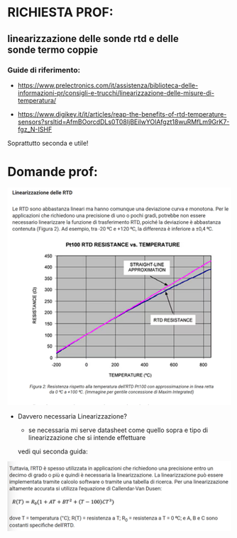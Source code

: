 # RICHIESTA PROF: 

## linearizzazione delle sonde rtd e delle sonde termo coppie

### Guide di riferimento:
- https://www.prelectronics.com/it/assistenza/biblioteca-delle-informazioni-pr/consigli-e-trucchi/linearizzazione-delle-misure-di-temperatura/

- https://www.digikey.it/it/articles/reap-the-benefits-of-rtd-temperature-sensors?srsltid=AfmBOorcdDLs0T08IjBEiIwYOlAfgzt18wuRMfLm9GrK7-fgz_N-ISHF

Soprattutto seconda e utile!
# Domande prof:

![alt text](../image/image.png)

- Davvero necessaria Linearizzazione?
    - se necessaria mi serve datasheet come quello sopra e tipo di linearizzazione che si intende effettuare

    vedi qui seconda guida:

![alt text](../image/image-1.png)